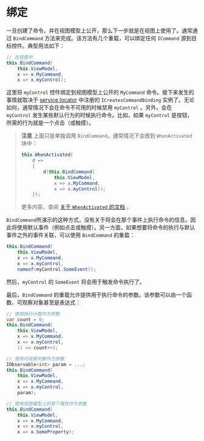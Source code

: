# 绑定

一旦创建了命令，并在视图模型上公开，那么下一步就是在视图上使用了。通常通过 `BindCommand` 方法来完成。该方法有几个重载，可以绑定任何 `ICommand` 源到目标控件。典型用法如下：

```cs
// 在视图中
this.BindCommand(
    this.ViewModel,
    x => x.MyCommand,
    x => x.myControl);
```

这里将 `myControl` 控件绑定到视图模型上公开的 `MyCommand` 命令。接下来发生的事情就取决于 [service locator](http://docs.reactiveui.net/en/user-guide/dependency-injection/index.html) 中注册的 `ICreatesCommandBinding` 实例了。无论如何，通常情况下会在命令不可用的时候禁用 `myControl` 。另外，会在 `myControl` 发生某些默认行为的时候执行命令。比如，如果 `myControl` 是按钮，所需的行为就是一个点击（或触摸）。

> **注意** 上面只是单独调用 `BindCommand`。通常情况下会放到 `WhenActivated` 块中：
> 
> ```cs
> this.WhenActivated(
>     d =>
>     {
>         d(this.BindCommand(
>             this.ViewModel,
>             x => x.MyCommand,
>             x => x.myControl));
>     });
> ```
> 
> 更多内容，查阅 [关于 `WhenActivated` 的文档](http://docs.reactiveui.net/en/user-guide/when-activated/index.html) 。

`BindCommand`所演示的这种方式，没有关于将会在那个事件上执行命令的信息。因此将使用默认事件（例如点击或触摸）。另一方面，如果想要将命令的执行与默认事件之外的事件关联，可以使用 `BindCommand` 的重载：

```cs
this.BindCommand(
    this.ViewModel,
    x => x.MyCommand,
    x => x.myControl,
    nameof(myControl.SomeEvent));
```

然后，`myControl` 的 `SomeEvent` 将会用于触发命令执行了。

最后，`BindCommand` 的重载允许提供用于执行命令的参数。该参数可以由一个函数、可观察对象甚至是表达式：

```cs
// 使用执行计数作为参数
var count = 0;
this.BindCommand(
    this.ViewModel,
    x => x.MyCommand,
    x => x.myControl,
    () => count++);

// 使用可观察对象作为参数
IObservable<int> param = ...;
this.BindCommand(
    this.ViewModel,
    x => x.MyCommand,
    x => x.myControl,
    param);

// 使用视图模型上的某个属性作为参数
this.BindCommand(
    this.ViewModel,
    x => x.MyCommand,
    x => x.myControl,
    x => x.SomeProperty);
```